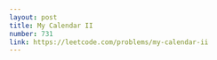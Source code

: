 ```yaml
---
layout: post
title: My Calendar II
number: 731
link: https://leetcode.com/problems/my-calendar-ii
---
```

